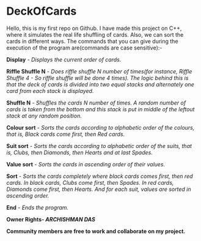 # DeckOfCards

Hello, this is my first repo on Github. I have made this project on C++, where it simulates the real life shuffling of cards. Also, we can sort the cards in different ways. The commands that you can give during the execution of the program are(commands are case sensitive):-

**Display** - *Displays the current order of cards.*

**Riffle Shuffle N** - *Does riffle shuffle N number of times(for instance, Riffle Shuffle 4 - So riffle shuffle will be done 4 times). The logic behind this is that the deck of cards is divided into two equal stacks and alternately one card from each stack is displayed.*

**Shuffle N** - *Shuffles the cards N number of times. A random number of cards is taken from the bottom and this stack is put in middle of the leftout stack at any random position.*

**Colour sort** - *Sorts the cards according to alphabetic order of the colours, that is, Black cards come first, then Red cards.*

**Suit sort** - *Sorts the cards according to alphabetic order of the suits, that is, Clubs, then Diamonds, then Hearts and at last Spades.*

**Value sort** - *Sorts the cards in ascending order of their values.*

**Sort** - *Sorts the cards completely where black cards comes first, then red cards. In black cards, Clubs come first, then Spades. In red cards, Diamonds come first, then Hearts. And for each suit, values are sorted in ascending order.*

**End** - *Ends the program.*



**Owner Rights- _ARCHISHMAN DAS_**

**Community members are free to work and collaborate on my project.**

